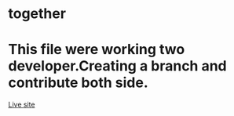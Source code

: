 # together
# This file were working two developer.Creating a branch and contribute both side.
[Live site](https://ahasan2912.github.io/together/)
